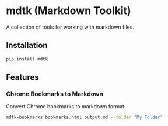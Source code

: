 # mdtk (Markdown Toolkit)

A collection of tools for working with markdown files.

## Installation

```bash
pip install mdtk
```

## Features

### Chrome Bookmarks to Markdown

Convert Chrome bookmarks to markdown format:

```bash
mdtk-bookmarks bookmarks.html output.md --folder "My Folder"
```
